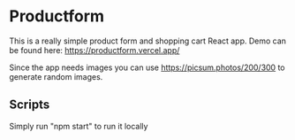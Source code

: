 # Productform
This is a really simple product form and shopping cart React app.
Demo can be found here: https://productform.vercel.app/

Since the app needs images you can use https://picsum.photos/200/300 to generate random images.

## Scripts

Simply run "npm start" to run it locally

